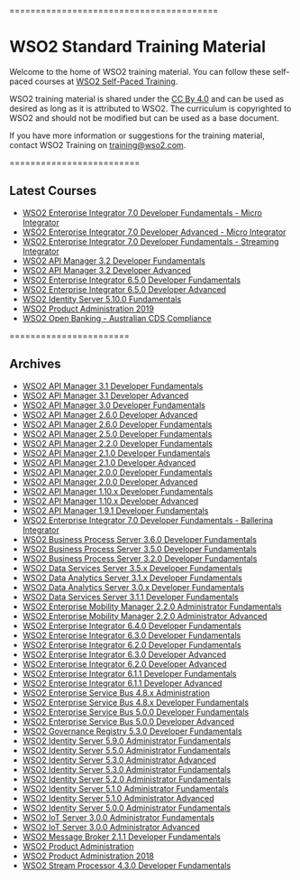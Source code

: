 
========================================
<h1>WSO2 Standard Training Material</h1>

Welcome to the home of WSO2 training material. You can follow these self-paced courses at [WSO2 Self-Paced Training](http://lms.wso2.com/).

WSO2 training material is shared under the [CC By 4.0](https://creativecommons.org/licenses/by/4.0/) and can be used as desired as long as it is attributed to WSO2.  The curriculum is copyrighted to WSO2 and should not be modified but can be used as a base document.

If you have more information or suggestions for the training material, contact WSO2 Training on training@wso2.com.

=========================
<h2>Latest Courses</h2>

* [WSO2 Enterprise Integrator 7.0 Developer Fundamentals - Micro Integrator](https://github.com/wso2/WSO2-Training/releases/tag/EI70DFMI)
* [WSO2 Enterprise Integrator 7.0 Developer Advanced - Micro Integrator](https://github.com/wso2/WSO2-Training/releases/tag/EI70DAMI)
* [WSO2 Enterprise Integrator 7.0 Developer Fundamentals - Streaming Integrator](https://github.com/wso2/WSO2-Training/releases/tag/EI70DFSI)
* [WSO2 API Manager 3.2 Developer Fundamentals](https://github.com/wso2/WSO2-Training/releases/tag/APIM320DF)
* [WSO2 API Manager 3.2 Developer Advanced](https://github.com/wso2/WSO2-Training/releases/tag/APIM320DA)
* [WSO2 Enterprise Integrator 6.5.0 Developer Fundamentals](https://github.com/wso2/WSO2-Training/releases/tag/Ei650DF)
* [WSO2 Enterprise Integrator 6.5.0 Developer Advanced](https://github.com/wso2/WSO2-Training/releases/tag/Ei650DA)
* [WSO2 Identity Server 5.10.0 Fundamentals](https://github.com/wso2/WSO2-Training/releases/tag/IS510F)
* [WSO2 Product Administration 2019](https://github.com/wso2/WSO2-Training/releases/tag/PA2019)
* [WSO2 Open Banking - Australian CDS Compliance](https://github.com/wso2/WSO2-Training/releases/tag/OBAU)

=======================

<h2>Archives</h2>

* [WSO2 API Manager 3.1 Developer Fundamentals](https://github.com/wso2/WSO2-Training/releases/tag/APIM310DF)
* [WSO2 API Manager 3.1 Developer Advanced](https://github.com/wso2/WSO2-Training/releases/tag/APIM310DA)
* [WSO2 API Manager 3.0 Developer Fundamentals](https://github.com/wso2/WSO2-Training/releases/tag/APIM30DF)
* [WSO2 API Manager 2.6.0 Developer Advanced](https://github.com/wso2/WSO2-Training/releases/tag/APIM260DA)
* [WSO2 API Manager 2.6.0 Developer Fundamentals](https://github.com/wso2/WSO2-Training/releases/tag/APIM260DF)
* [WSO2 API Manager 2.5.0 Developer Fundamentals](https://github.com/wso2/WSO2-Training/releases/tag/APIM250DF)
* [WSO2 API Manager 2.2.0 Developer Fundamentals](https://github.com/wso2/WSO2-Training/releases/tag/APIM220DF)
* [WSO2 API Manager 2.1.0 Developer Fundamentals](https://github.com/wso2/WSO2-Training/releases/tag/APIM210DF)
* [WSO2 API Manager 2.1.0 Developer Advanced](https://github.com/wso2/WSO2-Training/releases/tag/APIM210DA)
* [WSO2 API Manager 2.0.0 Developer Fundamentals](https://github.com/wso2/WSO2-Training/releases/tag/APIM2.0.0DF)
* [WSO2 API Manager 2.0.0 Developer Advanced](https://github.com/wso2/WSO2-Training/releases/tag/APIM200DA)
* [WSO2 API Manager 1.10.x Developer Fundamentals](https://github.com/wso2/WSO2-Training/releases/tag/APIM1.10.0DF)
* [WSO2 API Manager 1.10.x Developer Advanced](https://github.com/wso2/WSO2-Training/releases/tag/APIM1.10.0DA)
* [WSO2 API Manager 1.9.1 Developer Fundamentals](https://github.com/wso2/WSO2-Training/releases/tag/APIM1.9.1DF)
* [WSO2 Enterprise Integrator 7.0 Developer Fundamentals - Ballerina Integrator](https://github.com/wso2/WSO2-Training/releases/tag/EI70DFBI)
* [WSO2 Business Process Server 3.6.0 Developer Fundamentals](https://github.com/wso2/WSO2-Training/releases/tag/BPS360DF)
* [WSO2 Business Process Server 3.5.0 Developer Fundamentals](https://github.com/wso2/WSO2-Training/releases/tag/BPS3.5.xDF)
* [WSO2 Business Process Server 3.2.0 Developer Fundamentals](https://github.com/wso2/WSO2-Training/releases/tag/BPS3.2.0)
* [WSO2 Data Services Server 3.5.x Developer Fundamentals](https://github.com/wso2/WSO2-Training/releases/tag/DSS3.5.x)
* [WSO2 Data Analytics Server 3.1.x Developer Fundamentals](https://github.com/wso2/WSO2-Training/releases/tag/DAS310)
* [WSO2 Data Analytics Server 3.0.x Developer Fundamentals](https://github.com/wso2/WSO2-Training/releases/tag/DAS300)
* [WSO2 Data Services Server 3.1.1 Developer Fundamentals](https://github.com/wso2/WSO2-Training/releases/tag/DSS3.1.1)
* [WSO2 Enterprise Mobility Manager 2.2.0 Administrator Fundamentals](https://github.com/wso2/WSO2-Training/releases/tag/EMM220AF)
* [WSO2 Enterprise Mobility Manager 2.2.0 Administrator Advanced](https://github.com/wso2/WSO2-Training/releases/tag/EMM220AA)
* [WSO2 Enterprise Integrator 6.4.0 Developer Fundamentals](https://github.com/wso2/WSO2-Training/releases/tag/EI640DF)
* [WSO2 Enterprise Integrator 6.3.0 Developer Fundamentals](https://github.com/wso2/WSO2-Training/releases/tag/EI630DF)
* [WSO2 Enterprise Integrator 6.2.0 Developer Fundamentals](https://github.com/wso2/WSO2-Training/releases/tag/EI620DF)
* [WSO2 Enterprise Integrator 6.3.0 Developer Advanced](https://github.com/wso2/WSO2-Training/releases/tag/EI630DA)
* [WSO2 Enterprise Integrator 6.2.0 Developer Advanced](https://github.com/wso2/WSO2-Training/releases/tag/EI620DA)
* [WSO2 Enterprise Integrator 6.1.1 Developer Fundamentals](https://github.com/wso2/WSO2-Training/releases/tag/EI611DF)
* [WSO2 Enterprise Integrator 6.1.1 Developer Advanced](https://github.com/wso2/WSO2-Training/releases/tag/EI611DA)
* [WSO2 Enterprise Service Bus 4.8.x Administration](https://github.com/wso2/WSO2-Training/releases/tag/ESB4.8.xA)
* [WSO2 Enterprise Service Bus 4.8.x Developer Fundamentals](https://github.com/wso2/WSO2-Training/releases/tag/ESB4.8.xDF)
* [WSO2 Enterprise Service Bus 5.0.0 Developer Fundamentals](https://github.com/wso2/WSO2-Training/releases/tag/ESB5.0.0DF)
* [WSO2 Enterprise Service Bus 5.0.0 Developer Advanced](https://github.com/wso2/WSO2-Training/releases/tag/ESB500DA)
* [WSO2 Governance Registry 5.3.0 Developer Fundamentals](https://github.com/wso2/WSO2-Training/releases/tag/GREG530DF)
* [WSO2 Identity Server 5.9.0 Administrator Fundamentals](https://github.com/wso2/WSO2-Training/releases/tag/IS590AF)
* [WSO2 Identity Server 5.5.0 Administrator Fundamentals](https://github.com/wso2/WSO2-Training/releases/tag/IS550AF)
* [WSO2 Identity Server 5.3.0 Administrator Advanced](https://github.com/wso2/WSO2-Training/releases/tag/IS530AA)
* [WSO2 Identity Server 5.3.0 Administrator Fundamentals](https://github.com/wso2/WSO2-Training/releases/tag/IS530AF)
* [WSO2 Identity Server 5.2.0 Administrator Fundamentals](https://github.com/wso2/WSO2-Training/releases/tag/IS5.2.0DF)
* [WSO2 Identity Server 5.1.0 Administrator Fundamentals](https://github.com/wso2/WSO2-Training/releases/tag/IS5.1.0DF)
* [WSO2 Identity Server 5.1.0 Administrator Advanced](https://github.com/wso2/WSO2-Training/releases/tag/IS5.1.0DA)
* [WSO2 Identity Server 5.0.0 Administrator Fundamentals](https://github.com/wso2/WSO2-Training/releases/tag/IS5.0.0DF)
* [WSO2 IoT Server 3.0.0 Administrator Fundamentals](https://github.com/wso2/WSO2-Training/releases/tag/IoTS300AF)
* [WSO2 IoT Server 3.0.0 Administrator Advanced](https://github.com/wso2/WSO2-Training/releases/tag/IoTS300AA)
* [WSO2 Message Broker 2.1.1 Developer Fundamentals](https://github.com/wso2/WSO2-Training/releases/tag/MB2.1.1)
* [WSO2 Product Administration](https://github.com/wso2/WSO2-Training/releases/tag/PA4.4.5)
* [WSO2 Product Administration 2018](https://github.com/wso2/WSO2-Training/releases/tag/PA2018)
* [WSO2 Stream Processor 4.3.0 Developer Fundamentals](https://github.com/wso2/WSO2-Training/releases/tag/SP430DF)

